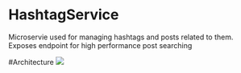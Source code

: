 # HashtagService
Microservie used for managing hashtags and posts related to them. Exposes endpoint for high performance post searching

#Architecture
<img src="http://svgshare.com/i/Y87.svg">
